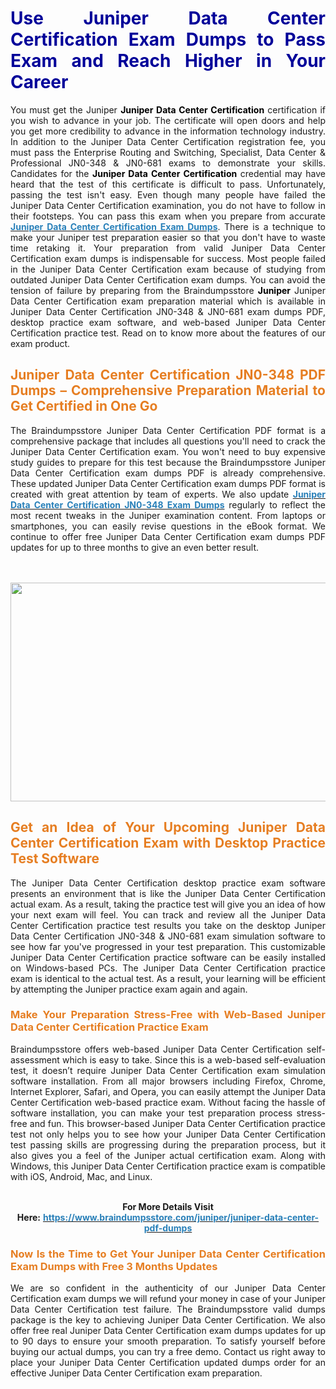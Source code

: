 <h1 style="text-align: justify;"><strong><span style="color:#000099;">Use Juniper Data Center Certification Exam Dumps to Pass Exam and Reach Higher in Your Career</span></strong></h1>

<p style="text-align: justify;">You must get the Juniper <span style="color:#000000;"><strong>Juniper Data Center Certification</strong></span> certification if you wish to advance in your job. The certificate will open doors and help you get more credibility to advance in the information technology industry. In addition to the Juniper Data Center Certification registration fee, you must pass the Enterprise Routing and Switching, Specialist, Data Center &amp; Professional JN0-348 &amp; JN0-681 exams to demonstrate your skills. Candidates for the <strong><span style="color:#000000;">Juniper Data Center Certification</span></strong> credential may have heard that the test of this certificate is difficult to pass. Unfortunately, passing the test isn&#39;t easy. Even though many people have failed the Juniper Data Center Certification examination, you do not have to follow in their footsteps. You can pass this exam when you prepare from accurate <strong><a href="https://www.braindumpsstore.com/juniper/juniper-data-center-pdf-dumps"><span style="color:#2980b9;">Juniper Data Center Certification Exam Dumps</span></a></strong>. There is a technique to make your Juniper test preparation easier so that you don&#39;t have to waste time retaking it. Your preparation from valid Juniper Data Center Certification exam dumps is indispensable for success. Most people failed in the Juniper Data Center Certification exam because of studying from outdated Juniper Data Center Certification exam dumps. You can avoid the tension of failure by preparing from the Braindumpsstore <span style="color:#000000;"><strong>Juniper</strong></span> Juniper Data Center Certification exam preparation material which is available in Juniper Data Center Certification JN0-348 &amp; JN0-681 exam dumps PDF, desktop practice exam software, and web-based Juniper Data Center Certification practice test. Read on to know more about the features of our exam product.</p>

<h2 style="text-align: justify;"><strong><span style="color:#e67e22;">Juniper Data Center Certification JN0-348 PDF Dumps &ndash; Comprehensive Preparation Material to Get Certified in One Go</span></strong></h2>

<p style="text-align: justify;">The Braindumpsstore Juniper Data Center Certification PDF format is a comprehensive package that includes all questions you&#39;ll need to crack the Juniper Data Center Certification exam. You won&#39;t need to buy expensive study guides to prepare for this test because the Braindumpsstore Juniper Data Center Certification exam dumps PDF is already comprehensive. These updated Juniper Data Center Certification exam dumps PDF format is created with great attention by team of experts. We also update <strong><a href="https://www.braindumpsstore.com/juniper/jn0-348-dumps"><span style="color:#2980b9;">Juniper Data Center Certification JN0-348 Exam Dumps</span></a></strong> regularly to reflect the most recent tweaks in the Juniper examination content. From laptops or smartphones, you can easily revise questions in the eBook format. We continue to offer free Juniper Data Center Certification exam dumps PDF updates for up to three months to give an even better result.<br />
<br />
&nbsp;</p>

<p style="text-align: center;"><a href="https://www.braindumpsstore.com/juniper/juniper-data-center-pdf-dumps"><img alt="" src="https://i.imgur.com/xfUMfMW.jpg" style="width: 700px; height: 350px;" /></a></p>

<h2 style="text-align: justify;"><strong><span style="color:#e67e22;">Get an Idea of Your Upcoming Juniper Data Center Certification Exam with Desktop Practice Test Software</span></strong></h2>

<p style="text-align: justify;">The Juniper Data Center Certification desktop practice exam software presents an environment that is like the Juniper Data Center Certification actual exam. As a result, taking the practice test will give you an idea of how your next exam will feel. You can track and review all the Juniper Data Center Certification practice test results you take on the desktop Juniper Data Center Certification JN0-348 &amp; JN0-681 exam simulation software to see how far you&#39;ve progressed in your test preparation. This customizable Juniper Data Center Certification practice software can be easily installed on Windows-based PCs. The Juniper Data Center Certification practice exam is identical to the actual test. As a result, your learning will be efficient by attempting the Juniper practice exam again and again.</p>

<h3 style="text-align: justify;"><strong><span style="color:#e67e22;">Make Your Preparation Stress-Free with Web-Based Juniper Data Center Certification Practice Exam</span></strong></h3>

<p style="text-align: justify;">Braindumpsstore offers web-based Juniper Data Center Certification self-assessment which is easy to take. Since this is a web-based self-evaluation test, it doesn&rsquo;t require Juniper Data Center Certification exam simulation software installation. From all major browsers including Firefox, Chrome, Internet Explorer, Safari, and Opera, you can easily attempt the Juniper Data Center Certification web-based practice exam. Without facing the hassle of software installation, you can make your test preparation process stress-free and fun. This browser-based Juniper Data Center Certification practice test not only helps you to see how your Juniper Data Center Certification test passing skills are progressing during the preparation process, but it also gives you a feel of the Juniper actual certification exam. Along with Windows, this Juniper Data Center Certification practice exam is compatible with iOS, Android, Mac, and Linux.</p>

<p style="text-align: center;"><br />
<strong>For More Details Visit Here:</strong>&nbsp;<strong><a href="https://www.braindumpsstore.com/juniper/juniper-data-center-pdf-dumps"><span style="color:#2980b9;">https://www.braindumpsstore.com/juniper/juniper-data-center-pdf-dumps</span></a></strong></p>

<h3 style="text-align: justify;"><strong><span style="color:#e67e22;">Now Is the Time to Get Your Juniper Data Center Certification Exam Dumps with Free 3 Months Updates</span></strong></h3>

<p style="text-align: justify;">We are so confident in the authenticity of our Juniper Data Center Certification exam dumps we will refund your money in case of your Juniper Data Center Certification test failure. The Braindumpsstore valid dumps package is the key to achieving Juniper Data Center Certification. We also offer free real Juniper Data Center Certification exam dumps updates for up to 90 days to ensure your smooth preparation. To satisfy yourself before buying our actual dumps, you can try a free demo. Contact us right away to place your Juniper Data Center Certification updated dumps order for an effective Juniper Data Center Certification exam preparation.</p>
